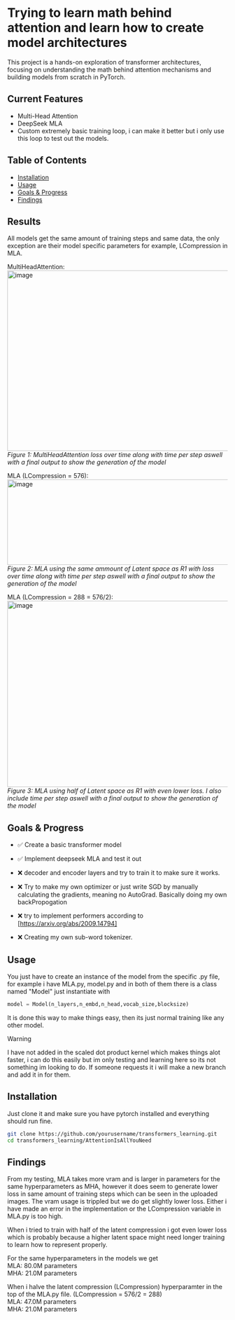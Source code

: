 # Trying to learn math behind attention and learn how to create model architectures
This project is a hands-on exploration of transformer architectures, focusing on understanding the math behind attention mechanisms and building models from scratch in PyTorch.    

## Current Features
- Multi-Head Attention
- DeepSeek MLA
- Custom extremely basic training loop, i can make it better but i only use this loop to test out the models.

## Table of Contents
- [Installation](#installation)
- [Usage](#usage)
- [Goals & Progress](#goals--progress)
- [Findings](#findings)


## Results
All models get the same amount of training steps and same data, the only exception are their model specific parameters for example, LCompression in MLA.  
  
MultiHeadAttention:  
<img width="1274" height="412" alt="image" src="https://github.com/user-attachments/assets/2e738f78-34ae-40b2-b9a2-c34608f8056c" />  
*Figure 1: MultiHeadAttention loss over time along with time per step aswell with a final output to show the generation of the model*  
  
MLA (LCompression = 576):  
<img width="769" height="195" alt="image" src="https://github.com/user-attachments/assets/4ddf061f-78ed-4c00-9ff0-caaaaddbbc77" />  
*Figure 2: MLA using the same ammount of Latent space as R1 with loss over time along with time per step aswell with a final output to show the generation of the model*  

MLA (LCompression = 288 = 576/2):   
<img width="740" height="425" alt="image" src="https://github.com/user-attachments/assets/1b616ec2-f665-44e8-9bfa-58cae971ae28" />  
*Figure 3: MLA using half of Latent space as R1 with even lower loss. I also include time per step aswell with a final output to show the generation of the model*  
  
## Goals & Progress

- ✅ Create a basic transformer model

- ✅ Implement deepseek MLA and test it out

- ❌ decoder and encoder layers and try to train it to make sure it works.

- ❌ Try to make my own optimizer or just write SGD by manually calculating the gradients, meaning no AutoGrad. Basically doing my own backPropogation

- ❌ try to implement performers according to [https://arxiv.org/abs/2009.14794]

- ❌ Creating my own sub-word tokenizer.

## Usage
You just have to create an instance of the model from the specific .py file, for example i have MLA.py, model.py and in both of them there is a class named "Model" just instantiate with  
```py
model = Model(n_layers,n_embd,n_head,vocab_size,blocksize)
```  
It is done this way to make things easy, then its just normal training like any other model. 
> [!WARNING]  
> I have not added in the scaled dot product kernel which makes things alot faster, i can do this easily but im only testing and learning here so its not something im looking to do. If someone requests it i will make a new branch and add it in for them.
  
  
## Installation
Just clone it and make sure you have pytorch installed and everything should run fine.  
```bash
git clone https://github.com/yourusername/transformers_learning.git
cd transformers_learning/AttentionIsAllYouNeed
```  
  
## Findings
From my testing, MLA takes more vram and is larger in parameters for the same hyperparameters as MHA, however it does seem to generate lower loss in same amount of training steps which can be seen in the uploaded images. The vram usage is trippled but we do get slightly lower loss. Either i have made an error in the implementation or the LCompression variable in MLA.py is too high.

When i tried to train with half of the latent compression i got even lower loss which is probably because a higher latent space might need longer training to learn how to represent properly.

For the same hyperparameters in the models we get  
MLA: 80.0M parameters  
MHA: 21.0M parameters  
  
When i halve the latent compression (LCompression) hyperparamter in the top of the MLA.py file. (LCompression = 576/2 = 288)  
MLA: 47.0M parameters  
MHA: 21.0M parameters  
